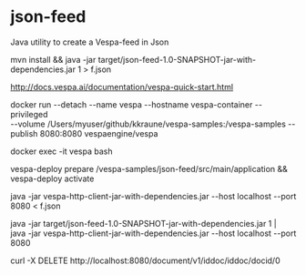 # json-feed
Java utility to create a Vespa-feed in Json

mvn install && java -jar target/json-feed-1.0-SNAPSHOT-jar-with-dependencies.jar 1 > f.json

http://docs.vespa.ai/documentation/vespa-quick-start.html

docker run --detach --name vespa --hostname vespa-container --privileged \
  --volume /Users/myuser/github/kkraune/vespa-samples:/vespa-samples --publish 8080:8080 vespaengine/vespa

docker exec -it vespa bash

vespa-deploy prepare /vespa-samples/json-feed/src/main/application && vespa-deploy activate

java -jar vespa-http-client-jar-with-dependencies.jar --host localhost --port 8080 < f.json

java -jar target/json-feed-1.0-SNAPSHOT-jar-with-dependencies.jar 1 | \
  java -jar vespa-http-client-jar-with-dependencies.jar --host localhost --port 8080

curl -X DELETE http://localhost:8080/document/v1/iddoc/iddoc/docid/0
